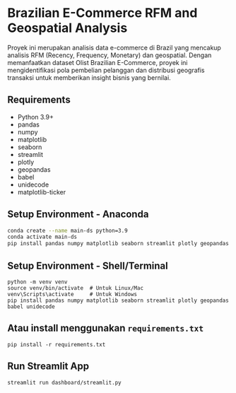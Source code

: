# Brazilian E-Commerce RFM and Geospatial Analysis

Proyek ini merupakan analisis data e-commerce di Brazil yang mencakup analisis RFM (Recency, Frequency, Monetary) dan geospatial. Dengan memanfaatkan dataset Olist Brazilian E-Commerce, proyek ini mengidentifikasi pola pembelian pelanggan dan distribusi geografis transaksi untuk memberikan insight bisnis yang bernilai.

## Requirements
- Python 3.9+
- pandas
- numpy
- matplotlib
- seaborn
- streamlit
- plotly
- geopandas
- babel
- unidecode
- matplotlib-ticker

## Setup Environment - Anaconda
```bash
conda create --name main-ds python=3.9
conda activate main-ds
pip install pandas numpy matplotlib seaborn streamlit plotly geopandas babel unidecode
```
## Setup Environment - Shell/Terminal
```
python -m venv venv
source venv/bin/activate  # Untuk Linux/Mac
venv\Scripts\activate     # Untuk Windows
pip install pandas numpy matplotlib seaborn streamlit plotly geopandas babel unidecode
```
## Atau install menggunakan `requirements.txt`
```
pip install -r requirements.txt
```
## Run Streamlit App
```
streamlit run dashboard/streamlit.py
```


